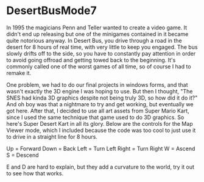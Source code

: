 # DesertBusMode7

In 1995 the magicians Penn and Teller wanted to create a video game. It didn't end up releasing but one of the minigames contained
in it became quite notorious anyway. In Desert Bus, you drive through a road in the desert for 8 hours of real time, with very little
to keep you engaged. The bus slowly drifts off to the side, so you have to constantly pay attention in order to avoid going offroad
and getting towed back to the beginning. It's commonly called one of the worst games of all time, so of course I had to remake it.

One problem, we had to do our final projects in windows forms, and that wasn't exactly the 3D engine I was hoping to use. But then I thought,
"The SNES had kinda 3D graphics despite not being truly 3D, so how did it do it?" And oh boy was that a nightmare to try and get working, but
eventually we got here. After that, I decided to use all art assets from Super Mario Kart, since I used the same technique that game used to
do 3D graphics. So here's Super Desert Kart in all its glory. Below are the controls for the Map Viewer mode, which I included because the
code was too cool to just use it to drive in a straight line for 8 hours.

Up = Forward
Down = Back
Left = Turn Left
Right = Turn Right
W = Ascend
S = Descend

E and D are hard to explain, but they add a curvature to the world, try it out to see how that works.
